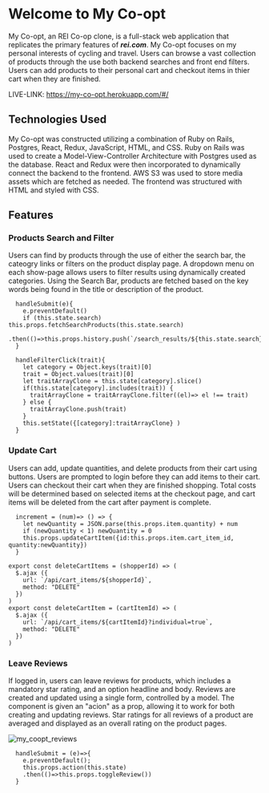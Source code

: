 <!-- # README

This README would normally document whatever steps are necessary to get the
application up and running.

Things you may want to cover:

* Ruby version

* System dependencies

* Configuration

* Database creation

* Database initialization

* How to run the test suite

* Services (job queues, cache servers, search engines, etc.)

* Deployment instructions

* ... -->


<!-- ![alt text](https://github.com/) finish wiht info to png  -->

# Welcome to My Co-opt
My Co-opt, an REI Co-op clone, is a full-stack web application that replicates the primary features of **_rei.com_**. My Co-opt focuses on my personal interests of cycling and travel. Users can browse a vast collection of products through the use both backend searches and front end filters. Users can add products to their personal cart and checkout items in thier cart when they are finished.  

LIVE-LINK: https://my-co-opt.herokuapp.com/#/


## Technologies Used
My Co-opt was constructed utilizing a combination of Ruby on Rails, Postgres, React, Redux, JavaScript, HTML, and CSS. Ruby on Rails was used to create a Model-View-Controller Architecture with Postgres used as the database. React and Redux were then incorporated to dynamically connect the backend to the frontend. AWS S3 was used to store media assets which are fetched as needed. The frontend was structured with HTML and styled with CSS.


## Features
### Products Search and Filter
Users can find by products through the use of either the search bar, the cateogry links or filters on the product display page. A dropdown menu on each show-page allows users to filter results using dynamically created categories. Using the Search Bar, products are fetched based on the key words being found in the title or description of the product. 
<!-- ![rainforest_search](https://user-images.githubusercontent.com/59151493/166298514-37f8a4fb-4f52-4fe7-8722-4bba67765f78.gif) -->

```
  handleSubmit(e){
    e.preventDefault()
    if (this.state.search) this.props.fetchSearchProducts(this.state.search)
    .then(()=>this.props.history.push(`/search_results/${this.state.search}`))
  }
```
```
  handleFilterClick(trait){
    let category = Object.keys(trait)[0]
    trait = Object.values(trait)[0]
    let traitArrayClone = this.state[category].slice()
    if(this.state[category].includes(trait)) {
      traitArrayClone = traitArrayClone.filter((el)=> el !== trait)
    } else {
      traitArrayClone.push(trait)
    }
    this.setState({[category]:traitArrayClone} )
  }

```

### Update Cart

<!-- ![my_coopt_cart](https://user-images.githubusercontent.com/) -->

Users can add, update quantities, and delete products from their cart using buttons. Users are prompted to login before they can add items to their cart. Users can checkout their cart when they are finished shopping. Total costs will be determined based on selected items at the checkout page, and cart items will be deleted from the cart after payment is complete.

```
  increment = (num)=> () => {
    let newQuantity = JSON.parse(this.props.item.quantity) + num
    if (newQuantity < 1) newQuantity = 0
    this.props.updateCartItem({id:this.props.item.cart_item_id, quantity:newQuantity})
  } 
```

```
export const deleteCartItems = (shopperId) => (
  $.ajax ({
    url: `/api/cart_items/${shopperId}`,
    method: "DELETE"
  })
)
export const deleteCartItem = (cartItemId) => (
  $.ajax ({
    url: `/api/cart_items/${cartItemId}?individual=true`,
    method: "DELETE"
  })
)
```

### Leave Reviews
If logged in, users can leave reviews for products, which includes a mandatory star rating, and an option headline and body. Reviews are created and updated using a single form, controlled by a model. The component is given an "acion" as a prop, allowing it to work for both creating and updating reviews. Star ratings for all reviews of a product are averaged and displayed as an overall rating on the product pages.

![my_coopt_reviews](https://user-images.githubusercontent.com/)

```
  handleSubmit = (e)=>{
    e.preventDefault();
    this.props.action(this.state)
    .then(()=>this.props.toggleReview())
  }
```
